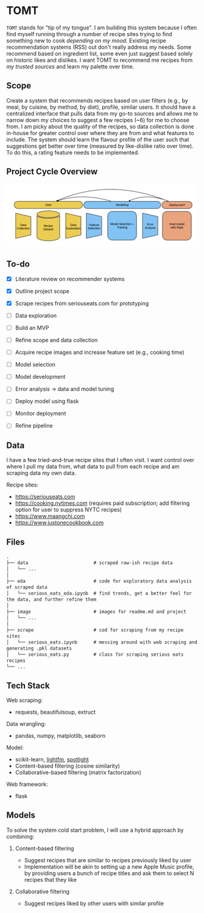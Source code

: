 # TOMT
`TOMT` stands for "tip of my tongue". I am building this system because I often find myself running through a number of recipe sites trying to find something new to cook _depending on my mood_. Existing recipe recommendation systems (RSS) out don't really address my needs. Some recommend based on ingredient list, some even just suggest based solely on historic likes and dislikes. I want TOMT to recommend me recipes from _my trusted sources_ and learn my palette over time.

## Scope
Create a system that recommends recipes based on user filters (e.g., by meal, by cuisine, by method, by diet), profile, similar users. It should have a centralized interface that pulls data from my go-to sources and allows me to narrow down my choices to suggest a few recipes (~6) for me to choose from. I am picky about the quality of the recipes, so data collection is done in-house for greater control over where they are from and what features to include. The system should learn the flavour profile of the user such that suggestions get better over time (measured by like-dislike ratio over time). To do this, a rating feature needs to be implemented. 

## Project Cycle Overview
![Project cycle overview.](./image/recipe-app-pipeline.png)

## To-do
- [x] Literature review on recommender systems
- [x] Outline project scope
- [x] Scrape recipes from seriouseats.com for prototyping
- [ ] Data exploration
- [ ] Build an MVP
- [ ] Refine scope and data collection
- [ ] Acquire recipe images and increase feature set (e.g., cooking time)
- [ ] Model selection
- [ ] Model development
- [ ] Error analysis -> data and model tuning
- [ ] Deploy model using flask
- [ ] Monitor deployment
- [ ] Refine pipeline


## Data
I have a few tried-and-true recipe sites that I often visit. I want control over where I pull my data from, what data to pull from each recipe and am scraping data my own data.

Recipe sites:
- https://seriouseats.com
- https://cooking.nytimes.com (requires paid subscription; add filtering option for user to suppress NYTC recipes)
- https://www.maangchi.com
- https://www.justonecookbook.com

## Files
```
.
├── data                     	# scraped raw-ish recipe data
│   └── ...       
│
├── eda                     	# code for exploratory data analysis of scraped data
│   └── serious_eats_eda.ipynb 	# find trends, get a better feel for the data, and further refine them
│
├── image                       # images for readme.md and project
│   └── ...
│
├── scrape                      # cod for scraping from my recipe sites
│   └── serious_eats.ipynb      # messing around with web scraping and generating .pkl datasets
│   └── serious_eats.py        	# class for scraping serious eats recipes
└── ...
```


## Tech Stack
Web scraping:
- requests, beautifulsoup, extruct

Data wrangling:
- pandas, numpy, matplotlib, seaborn

Model:
- scikit-learn, [lightfm](https://github.com/lyst/lightfm), [spotlight](https://github.com/maciejkula/spotlight)
- Content-based filtering (cosine similarity)
- Collaborative-based filtering (matrix factorization)

Web framework:
- flask


## Models
To solve the system cold start problem, I will use a hybrid approach by combining:
1. Content-based filtering
	- Suggest recipes that are similar to recipes previously liked by user
	- Implementation will be akin to setting up a new Apple Music profile, by providing users a bunch of recipe titles and ask them to select N recipes that they like

2. Collaborative filtering
	- Suggest recipes liked by other users with similar profile


